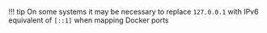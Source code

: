 !!! tip
	On some systems it may be necessary to replace `127.0.0.1` with IPv6 equivalent of `[::1]` when mapping Docker ports